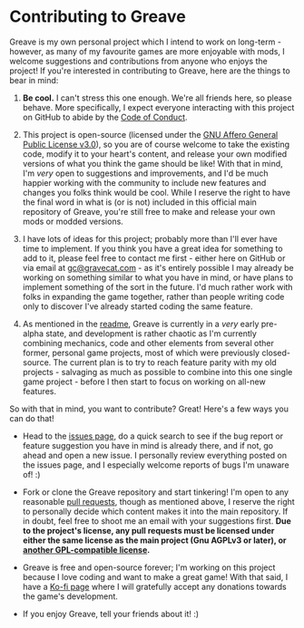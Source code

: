 # Contributing to Greave

Greave is my own personal project which I intend to work on long-term - however, as many of my favourite games are more enjoyable
with mods, I welcome suggestions and contributions from anyone who enjoys the project! If you're interested in contributing to
Greave, here are the things to bear in mind:

1. **Be cool.** I can't stress this one enough. We're all friends here, so please behave. More specifically, I expect everyone
interacting with this project on GitHub to abide by the
[Code of Conduct](https://github.com/Gravecat/Greave/blob/master/.github/CODE_OF_CONDUCT.md).

2. This project is open-source (licensed under the
[GNU Affero General Public License v3.0](https://github.com/Gravecat/Greave/blob/main/LICENSE)), so you are of course welcome to
take the existing code, modify it to your heart's content, and release your own modified versions of what you think the game
should be like! With that in mind, I'm *very* open to suggestions and improvements, and I'd be much happier working with the
community to include new features and changes you folks think would be cool. While I reserve the right to have the final word in
what is (or is not) included in this official main repository of Greave, you're still free to make and release your own mods or
modded versions.

3. I have lots of ideas for this project; probably more than I'll ever have time to implement. If you think you have a great idea
for something to add to it, please feel free to contact me first - either here on GitHub or via email at
[gc@gravecat.com](mailto:gc@gravecat.com) - as it's entirely possible I may already be working on something similar to what you
have in mind, or have plans to implement something of the sort in the future. I'd much rather work with folks in expanding the
game together, rather than people writing code only to discover I've already started coding the same feature.

4. As mentioned in the [readme](https://github.com/Gravecat/Greave/blob/master/README.md), Greave is currently in a *very* early
pre-alpha state, and development is rather chaotic as I'm currently combining mechanics, code and other elements from several
other former, personal game projects, most of which were previously closed-source. The current plan is to try to reach feature
parity with my old projects - salvaging as much as possible to combine into this one single game project - before I then start
to focus on working on all-new features.

So with that in mind, you want to contribute? Great! Here's a few ways you can do that!

* Head to the [issues page](https://github.com/Gravecat/Greave/issues), do a quick search to see if the bug report or feature
suggestion you have in mind is already there, and if not, go ahead and open a new issue. I personally review everything posted
on the issues page, and I especially welcome reports of bugs I'm unaware of! :)

* Fork or clone the Greave repository and start tinkering! I'm open to any reasonable
[pull requests](https://github.com/Gravecat/Greave/pulls), though as mentioned above, I reserve the right to personally decide
which content makes it into the main repository. If in doubt, feel free to shoot me an email with your suggestions first. **Due
to the project's license, any pull requests must be licensed under either the same license as the main project (Gnu AGPLv3 or
later), or [another GPL-compatible license](https://www.gnu.org/licenses/license-list.en.html#GPLCompatibleLicenses).**

* Greave is free and open-source forever; I'm working on this project because I love coding and want to make a great game! With
that said, I have a [Ko-fi page](https://ko-fi.com/gravecat) where I will gratefully accept any donations towards the game's
development.

* If you enjoy Greave, tell your friends about it! :)
